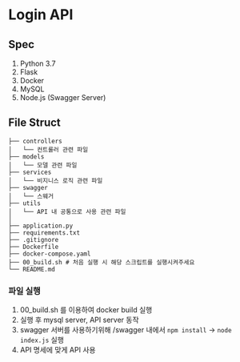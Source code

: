 # Login API

## Spec
1. Python 3.7 
2. Flask
3. Docker
4. MySQL
5. Node.js (Swagger Server)

## File Struct
```
├── controllers
│   └── 컨트롤러 관련 파일
├── models
│   └── 모델 관련 파일
├── services
│   └── 비지니스 로직 관련 파일
├── swagger
│   └── 스웨거
├── utils
│   └── API 내 공통으로 사용 관련 파일
│
├── application.py
├── requirements.txt
├── .gitignore
├── Dockerfile
├── docker-compose.yaml
├── 00_build.sh # 처음 실행 시 해당 스크립트를 실행시켜주세요
└── README.md
```

### 파일 실행
1. 00_build.sh 를 이용하여 docker build 실행 
2. 실행 후 mysql server, API server 동작
3. swagger 서버를 사용하기위해 /swagger 내에서 `npm install` -> `node index.js` 실행
4. API 명세에 맞게 API 사용